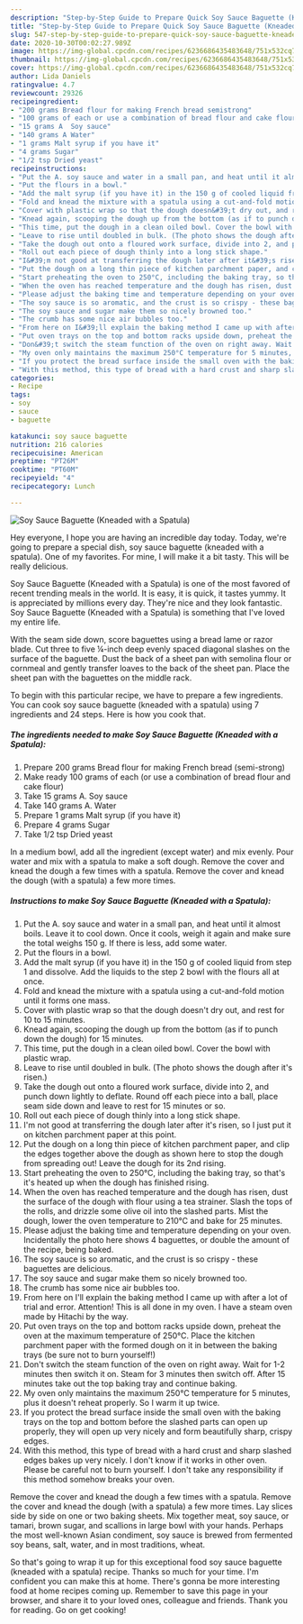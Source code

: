 ```yaml
---
description: "Step-by-Step Guide to Prepare Quick Soy Sauce Baguette (Kneaded with a Spatula)"
title: "Step-by-Step Guide to Prepare Quick Soy Sauce Baguette (Kneaded with a Spatula)"
slug: 547-step-by-step-guide-to-prepare-quick-soy-sauce-baguette-kneaded-with-a-spatula
date: 2020-10-30T00:02:27.989Z
image: https://img-global.cpcdn.com/recipes/6236686435483648/751x532cq70/soy-sauce-baguette-kneaded-with-a-spatula-recipe-main-photo.jpg
thumbnail: https://img-global.cpcdn.com/recipes/6236686435483648/751x532cq70/soy-sauce-baguette-kneaded-with-a-spatula-recipe-main-photo.jpg
cover: https://img-global.cpcdn.com/recipes/6236686435483648/751x532cq70/soy-sauce-baguette-kneaded-with-a-spatula-recipe-main-photo.jpg
author: Lida Daniels
ratingvalue: 4.7
reviewcount: 29326
recipeingredient:
- "200 grams Bread flour for making French bread semistrong"
- "100 grams of each or use a combination of bread flour and cake flour"
- "15 grams A  Soy sauce"
- "140 grams A Water"
- "1 grams Malt syrup if you have it"
- "4 grams Sugar"
- "1/2 tsp Dried yeast"
recipeinstructions:
- "Put the A. soy sauce and water in a small pan, and heat until it almost boils. Leave it to cool down. Once it cools, weigh it again and make sure the total weighs 150 g. If there is less, add some water."
- "Put the flours in a bowl."
- "Add the malt syrup (if you have it) in the 150 g of cooled liquid from step 1 and dissolve. Add the liquids to the step 2 bowl with the flours all at once."
- "Fold and knead the mixture with a spatula using a cut-and-fold motion until it forms one mass."
- "Cover with plastic wrap so that the dough doesn&#39;t dry out, and rest for 10 to 15 minutes."
- "Knead again, scooping the dough up from the bottom (as if to punch down the dough) for 15 minutes."
- "This time, put the dough in a clean oiled bowl. Cover the bowl with plastic wrap."
- "Leave to rise until doubled in bulk. (The photo shows the dough after it&#39;s risen.)"
- "Take the dough out onto a floured work surface, divide into 2, and punch down lightly to deflate. Round off each piece into a ball, place seam side down and leave to rest for 15 minutes or so."
- "Roll out each piece of dough thinly into a long stick shape."
- "I&#39;m not good at transferring the dough later after it&#39;s risen, so I just put it on kitchen parchment paper at this point."
- "Put the dough on a long thin piece of kitchen parchment paper, and clip the edges together above the dough as shown here to stop the dough from spreading out! Leave the dough for its 2nd rising."
- "Start preheating the oven to 250°C, including the baking tray, so that&#39;s it&#39;s heated up when the dough has finished rising."
- "When the oven has reached temperature and the dough has risen, dust the surface of the dough with flour using a tea strainer. Slash the tops of the rolls, and drizzle some olive oil into the slashed parts. Mist the dough, lower the oven temperature to 210°C and bake for 25 minutes."
- "Please adjust the baking time and temperature depending on your oven. Incidentally the photo here shows 4 baguettes, or double the amount of the recipe, being baked."
- "The soy sauce is so aromatic, and the crust is so crispy - these baguettes are delicious."
- "The soy sauce and sugar make them so nicely browned too."
- "The crumb has some nice air bubbles too."
- "From here on I&#39;ll explain the baking method I came up with after a lot of trial and error. Attention! This is all done in my oven. I have a steam oven made by Hitachi by the way."
- "Put oven trays on the top and bottom racks upside down, preheat the oven at the maximum temperature of 250°C. Place the kitchen parchment paper with the formed dough on it in between the baking trays (be sure not to burn yourself!)"
- "Don&#39;t switch the steam function of the oven on right away. Wait for 1-2 minutes then switch it on. Steam for 3 minutes then switch off. After 15 minutes take out the top baking tray and continue baking."
- "My oven only maintains the maximum 250°C temperature for 5 minutes, plus it doesn&#39;t reheat properly. So I warm it up twice."
- "If you protect the bread surface inside the small oven with the baking trays on the top and bottom before the slashed parts can open up properly, they will open up very nicely and form beautifully sharp, crispy edges."
- "With this method, this type of bread with a hard crust and sharp slashed edges bakes up very nicely. I don&#39;t know if it works in other oven. Please be careful not to burn yourself. I don&#39;t take any responsibility if this method somehow breaks your oven."
categories:
- Recipe
tags:
- soy
- sauce
- baguette

katakunci: soy sauce baguette 
nutrition: 216 calories
recipecuisine: American
preptime: "PT26M"
cooktime: "PT60M"
recipeyield: "4"
recipecategory: Lunch

---
```



![Soy Sauce Baguette (Kneaded with a Spatula)](https://img-global.cpcdn.com/recipes/6236686435483648/751x532cq70/soy-sauce-baguette-kneaded-with-a-spatula-recipe-main-photo.jpg)

Hey everyone, I hope you are having an incredible day today. Today, we're going to prepare a special dish, soy sauce baguette (kneaded with a spatula). One of my favorites. For mine, I will make it a bit tasty. This will be really delicious.

Soy Sauce Baguette (Kneaded with a Spatula) is one of the most favored of recent trending meals in the world. It is easy, it is quick, it tastes yummy. It is appreciated by millions every day. They're nice and they look fantastic. Soy Sauce Baguette (Kneaded with a Spatula) is something that I've loved my entire life.

With the seam side down, score baguettes using a bread lame or razor blade. Cut three to five ¼-inch deep evenly spaced diagonal slashes on the surface of the baguette. Dust the back of a sheet pan with semolina flour or cornmeal and gently transfer loaves to the back of the sheet pan. Place the sheet pan with the baguettes on the middle rack.


To begin with this particular recipe, we have to prepare a few ingredients. You can cook soy sauce baguette (kneaded with a spatula) using 7 ingredients and 24 steps. Here is how you cook that.

<!--inarticleads1-->

##### The ingredients needed to make Soy Sauce Baguette (Kneaded with a Spatula):

1. Prepare 200 grams Bread flour for making French bread (semi-strong)
1. Make ready 100 grams of each (or use a combination of bread flour and cake flour)
1. Take 15 grams A.  Soy sauce
1. Take 140 grams A. Water
1. Prepare 1 grams Malt syrup (if you have it)
1. Prepare 4 grams Sugar
1. Take 1/2 tsp Dried yeast


In a medium bowl, add all the ingredient (except water) and mix evenly. Pour water and mix with a spatula to make a soft dough. Remove the cover and knead the dough a few times with a spatula. Remove the cover and knead the dough (with a spatula) a few more times. 

<!--inarticleads2-->

##### Instructions to make Soy Sauce Baguette (Kneaded with a Spatula):

1. Put the A. soy sauce and water in a small pan, and heat until it almost boils. Leave it to cool down. Once it cools, weigh it again and make sure the total weighs 150 g. If there is less, add some water.
1. Put the flours in a bowl.
1. Add the malt syrup (if you have it) in the 150 g of cooled liquid from step 1 and dissolve. Add the liquids to the step 2 bowl with the flours all at once.
1. Fold and knead the mixture with a spatula using a cut-and-fold motion until it forms one mass.
1. Cover with plastic wrap so that the dough doesn&#39;t dry out, and rest for 10 to 15 minutes.
1. Knead again, scooping the dough up from the bottom (as if to punch down the dough) for 15 minutes.
1. This time, put the dough in a clean oiled bowl. Cover the bowl with plastic wrap.
1. Leave to rise until doubled in bulk. (The photo shows the dough after it&#39;s risen.)
1. Take the dough out onto a floured work surface, divide into 2, and punch down lightly to deflate. Round off each piece into a ball, place seam side down and leave to rest for 15 minutes or so.
1. Roll out each piece of dough thinly into a long stick shape.
1. I&#39;m not good at transferring the dough later after it&#39;s risen, so I just put it on kitchen parchment paper at this point.
1. Put the dough on a long thin piece of kitchen parchment paper, and clip the edges together above the dough as shown here to stop the dough from spreading out! Leave the dough for its 2nd rising.
1. Start preheating the oven to 250°C, including the baking tray, so that&#39;s it&#39;s heated up when the dough has finished rising.
1. When the oven has reached temperature and the dough has risen, dust the surface of the dough with flour using a tea strainer. Slash the tops of the rolls, and drizzle some olive oil into the slashed parts. Mist the dough, lower the oven temperature to 210°C and bake for 25 minutes.
1. Please adjust the baking time and temperature depending on your oven. Incidentally the photo here shows 4 baguettes, or double the amount of the recipe, being baked.
1. The soy sauce is so aromatic, and the crust is so crispy - these baguettes are delicious.
1. The soy sauce and sugar make them so nicely browned too.
1. The crumb has some nice air bubbles too.
1. From here on I&#39;ll explain the baking method I came up with after a lot of trial and error. Attention! This is all done in my oven. I have a steam oven made by Hitachi by the way.
1. Put oven trays on the top and bottom racks upside down, preheat the oven at the maximum temperature of 250°C. Place the kitchen parchment paper with the formed dough on it in between the baking trays (be sure not to burn yourself!)
1. Don&#39;t switch the steam function of the oven on right away. Wait for 1-2 minutes then switch it on. Steam for 3 minutes then switch off. After 15 minutes take out the top baking tray and continue baking.
1. My oven only maintains the maximum 250°C temperature for 5 minutes, plus it doesn&#39;t reheat properly. So I warm it up twice.
1. If you protect the bread surface inside the small oven with the baking trays on the top and bottom before the slashed parts can open up properly, they will open up very nicely and form beautifully sharp, crispy edges.
1. With this method, this type of bread with a hard crust and sharp slashed edges bakes up very nicely. I don&#39;t know if it works in other oven. Please be careful not to burn yourself. I don&#39;t take any responsibility if this method somehow breaks your oven.


Remove the cover and knead the dough a few times with a spatula. Remove the cover and knead the dough (with a spatula) a few more times. Lay slices side by side on one or two baking sheets. Mix together meat, soy sauce, or tamari, brown sugar, and scallions in large bowl with your hands. Perhaps the most well-known Asian condiment, soy sauce is brewed from fermented soy beans, salt, water, and in most traditions, wheat. 

So that's going to wrap it up for this exceptional food soy sauce baguette (kneaded with a spatula) recipe. Thanks so much for your time. I'm confident you can make this at home. There's gonna be more interesting food at home recipes coming up. Remember to save this page in your browser, and share it to your loved ones, colleague and friends. Thank you for reading. Go on get cooking!
